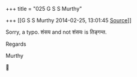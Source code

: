 +++
title = "025 G S S Murthy"

+++
[[G S S Murthy	2014-02-25, 13:01:45 [Source](https://groups.google.com/g/samskrita/c/7lNy004yJHk)]]



Sorry, a typo. शंसय and not शंसयः is तिङ्गन्त.

Regards

Murthy



